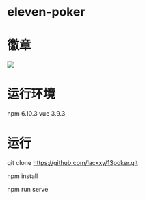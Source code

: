 # eleven-poker
# 徽章
<a href="https://travis-ci.org/onevcat/Kingfisher">![](https://img.shields.io/travis/onevcat/Kingfisher/master.svg)</a>

# 运行环境

npm 6.10.3
vue 3.9.3

# 运行
 
 git clone https://github.com/lacxxy/13poker.git
 
 npm install
 
 npm run serve
 
